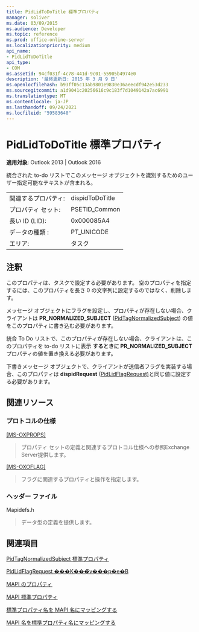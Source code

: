 ```yaml
---
title: PidLidToDoTitle 標準プロパティ
manager: soliver
ms.date: 03/09/2015
ms.audience: Developer
ms.topic: reference
ms.prod: office-online-server
ms.localizationpriority: medium
api_name:
- PidLidToDoTitle
api_type:
- COM
ms.assetid: 94cf031f-4c78-441d-9c01-55905b4974e0
description: '最終更新日: 2015 年 3 月 9 日'
ms.openlocfilehash: b93ff05c13ab9801e9830e36aeecdf942e53d233
ms.sourcegitcommit: a1d9041c20256616c9c183f7d1049142a7ac6991
ms.translationtype: MT
ms.contentlocale: ja-JP
ms.lasthandoff: 09/24/2021
ms.locfileid: "59583640"
---
```

# <a name="pidlidtodotitle-canonical-property"></a>PidLidToDoTitle 標準プロパティ

  
  
**適用対象**: Outlook 2013 | Outlook 2016 
  
統合された to-do リストでこのメッセージ オブジェクトを識別するためのユーザー指定可能なテキストが含まれる。
  
|||
|:-----|:-----|
|関連するプロパティ:  <br/> |dispidToDoTitle  <br/> |
|プロパティ セット:  <br/> |PSETID_Common  <br/> |
|長い ID (LID):  <br/> |0x000085A4  <br/> |
|データの種類 :   <br/> |PT_UNICODE  <br/> |
|エリア:  <br/> |タスク  <br/> |
   
## <a name="remarks"></a>注釈

このプロパティは、タスクで設定する必要があります。 空のプロパティを指定するには、このプロパティを長さ 0 の文字列に設定するのではなく、削除します。 
  
メッセージ オブジェクトにフラグを設定し、プロパティが存在しない場合、クライアントは **PR_NORMALIZED_SUBJECT** ([PidTagNormalizedSubject](pidtagnormalizedsubject-canonical-property.md)) の値をこのプロパティに書き込む必要があります。
  
統合 To Do リストで、このプロパティが存在しない場合、クライアントは、このプロパティを to-do リストに表示 **するときに PR_NORMALIZED_SUBJECT** プロパティの値を置き換える必要があります。 
  
下書きメッセージ オブジェクトで、クライアントが送信者フラグを実装する場合、このプロパティは **dispidRequest** ([PidLidFlagRequest)](pidlidflagrequest-canonical-property.md)と同じ値に設定する必要があります。
  
## <a name="related-resources"></a>関連リソース

### <a name="protocol-specifications"></a>プロトコルの仕様

[[MS-OXPROPS]](https://msdn.microsoft.com/library/f6ab1613-aefe-447d-a49c-18217230b148%28Office.15%29.aspx)
  
> プロパティ セットの定義と関連するプロトコル仕様への参照Exchange Server提供します。
    
[[MS-OXOFLAG]](https://msdn.microsoft.com/library/f1e50be4-ed30-4c2a-b5cb-8ff3aaaf9b91%28Office.15%29.aspx)
  
> フラグに関連するプロパティと操作を指定します。
    
### <a name="header-files"></a>ヘッダー ファイル

Mapidefs.h
  
> データ型の定義を提供します。
    
## <a name="see-also"></a>関連項目



[PidTagNormalizedSubject 標準プロパティ](pidtagnormalizedsubject-canonical-property.md)
  
[PidLidFlagRequest ���K���̃v���p�e�B](pidlidflagrequest-canonical-property.md)


[MAPI のプロパティ](mapi-properties.md)
  
[MAPI 標準プロパティ](mapi-canonical-properties.md)
  
[標準プロパティ名を MAPI 名にマッピングする](mapping-canonical-property-names-to-mapi-names.md)
  
[MAPI 名を標準プロパティ名にマッピングする](mapping-mapi-names-to-canonical-property-names.md)

